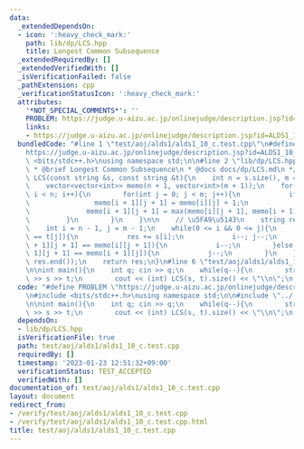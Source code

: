 ```yaml
---
data:
  _extendedDependsOn:
  - icon: ':heavy_check_mark:'
    path: lib/dp/LCS.hpp
    title: Longest Common Subsequence
  _extendedRequiredBy: []
  _extendedVerifiedWith: []
  _isVerificationFailed: false
  _pathExtension: cpp
  _verificationStatusIcon: ':heavy_check_mark:'
  attributes:
    '*NOT_SPECIAL_COMMENTS*': ''
    PROBLEM: https://judge.u-aizu.ac.jp/onlinejudge/description.jsp?id=ALDS1_10_C
    links:
    - https://judge.u-aizu.ac.jp/onlinejudge/description.jsp?id=ALDS1_10_C
  bundledCode: "#line 1 \"test/aoj/alds1/alds1_10_c.test.cpp\"\n#define PROBLEM \"\
    https://judge.u-aizu.ac.jp/onlinejudge/description.jsp?id=ALDS1_10_C\"\n#include\
    \ <bits/stdc++.h>\nusing namespace std;\n\n#line 2 \"lib/dp/LCS.hpp\"\n\n/**\n\
    \ * @brief Longest Common Subsequence\n * @docs docs/dp/LCS.md\n */\n\nstring\
    \ LCS(const string &s, const string &t){\n    int n = s.size(), m = t.size();\n\
    \    vector<vector<int>> memo(n + 1, vector<int>(m + 1));\n    for(int i = 0;\
    \ i < n; i++){\n        for(int j = 0; j < m; j++){\n            if(s[i] == t[j]){\n\
    \                memo[i + 1][j + 1] = memo[i][j] + 1;\n            }else{\n  \
    \              memo[i + 1][j + 1] = max(memo[i][j + 1], memo[i + 1][j]);\n   \
    \         }\n        }\n    }\n\n    // \u5FA9\u5143\n    string res = \"\";\n\
    \    int i = n - 1, j = m - 1;\n    while(0 <= i && 0 <= j){\n        if(s[i]\
    \ == t[j]){\n            res += s[i];\n            i--; j--;\n        }else if(memo[i\
    \ + 1][j + 1] == memo[i][j + 1]){\n            i--;\n        }else if(memo[i +\
    \ 1][j + 1] == memo[i + 1][j]){\n            j--;\n        }\n    }\n    reverse(res.begin(),\
    \ res.end());\n    return res;\n}\n#line 6 \"test/aoj/alds1/alds1_10_c.test.cpp\"\
    \n\nint main(){\n    int q; cin >> q;\n    while(q--){\n        string s, t; cin\
    \ >> s >> t;\n        cout << (int) LCS(s, t).size() << \"\\n\";\n    }\n}\n"
  code: "#define PROBLEM \"https://judge.u-aizu.ac.jp/onlinejudge/description.jsp?id=ALDS1_10_C\"\
    \n#include <bits/stdc++.h>\nusing namespace std;\n\n#include \"../../../lib/dp/LCS.hpp\"\
    \n\nint main(){\n    int q; cin >> q;\n    while(q--){\n        string s, t; cin\
    \ >> s >> t;\n        cout << (int) LCS(s, t).size() << \"\\n\";\n    }\n}"
  dependsOn:
  - lib/dp/LCS.hpp
  isVerificationFile: true
  path: test/aoj/alds1/alds1_10_c.test.cpp
  requiredBy: []
  timestamp: '2023-01-23 12:51:32+09:00'
  verificationStatus: TEST_ACCEPTED
  verifiedWith: []
documentation_of: test/aoj/alds1/alds1_10_c.test.cpp
layout: document
redirect_from:
- /verify/test/aoj/alds1/alds1_10_c.test.cpp
- /verify/test/aoj/alds1/alds1_10_c.test.cpp.html
title: test/aoj/alds1/alds1_10_c.test.cpp
---
```

